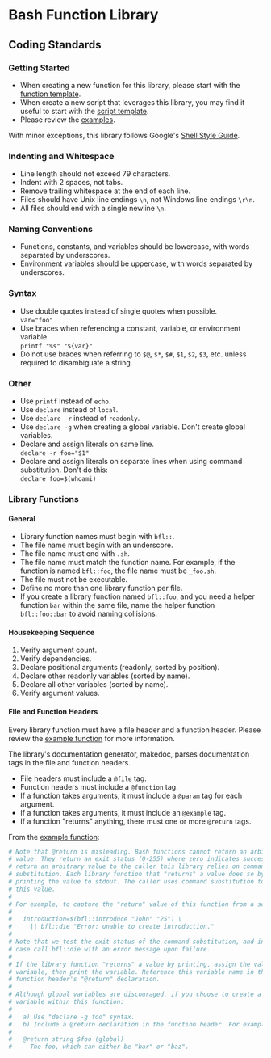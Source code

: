 # Bash Function Library

## Coding Standards

### Getting Started

* When creating a new function for this library, please start with the
  [function template](../templates/_library_function.sh).
* When create a new script that leverages this library, you may find it useful
  to start with the [script template](../templates/script).
* Please review the [examples](../examples/).

With minor exceptions, this library follows Google's [Shell Style
Guide](https://google.github.io/styleguide/shell.xml).

### Indenting and Whitespace

* Line length should not exceed 79 characters.
* Indent with 2 spaces, not tabs.
* Remove trailing whitespace at the end of each line.
* Files should have Unix line endings `\n`, not Windows line endings `\r\n`.
* All files should end with a single newline `\n`.

### Naming Conventions

* Functions, constants, and variables should be lowercase, with words separated
  by underscores.
* Environment variables should be uppercase, with words separated by
  underscores.

### Syntax

* Use double quotes instead of single quotes when possible.  
  `var="foo"`
* Use braces when referencing a constant, variable, or environment variable.  
  `printf "%s" "${var}"`
* Do not use braces when referring to `$@`, `$*`, `$#`, `$1`, `$2`, `$3`, etc.
  unless required to disambiguate a string.

### Other

* Use `printf` instead of `echo`.
* Use `declare` instead of `local`.
* Use `declare -r` instead of `readonly`.
* Use `declare -g` when creating a global variable. Don't create global variables.
* Declare and assign literals on same line.  
  `declare -r foo="$1"`
* Declare and assign literals on separate lines when using command
  substitution. Don't do this:  
  `declare foo=$(whoami)`

### Library Functions

#### General

* Library function names must begin with `bfl::`.
* The file name must begin with an underscore.
* The file name must end with `.sh`.
* The file name must match the function name. For example, if the function is
  named `bfl::foo`, the file name must be `_foo.sh`.
* The file must not be executable.
* Define no more than one library function per file.
* If you create a library function named `bfl::foo`, and you need a helper
  function `bar` within the same file, name the helper function `bfl::foo::bar`
  to avoid naming collisions.

#### Housekeeping Sequence

1. Verify argument count.
2. Verify dependencies.
3. Declare positional arguments (readonly, sorted by position).
4. Declare other readonly variables (sorted by name).
5. Declare all other variables (sorted by name).
6. Verify argument values.

#### File and Function Headers

Every library function must have a file header and a function header. Please
review the [example function](../examples/_introduce.sh) for more information.

The library's documentation generator, makedoc, parses documentation tags in
the file and function headers.

* File headers must include a `@file` tag.
* Function headers must include a `@function` tag.
* If a function takes arguments, it must include a `@param` tag for each
  argument.
* If a function takes arguments, it must include an `@example` tag.
* If a function "returns" anything, there must one or more `@return` tags.

From the [example function](../examples/_introduce.sh):

```bash
# Note that @return is misleading. Bash functions cannot return an arbitrary
# value. They return an exit status (0-255) where zero indicates success. To
# return an arbitrary value to the caller this library relies on command
# substitution. Each library function that "returns" a value does so by
# printing the value to stdout. The caller uses command substitution to capture
# this value.
#
# For example, to capture the "return" value of this function from a script:
#
#   introduction=$(bfl::introduce "John" "25") \
#     || bfl::die "Error: unable to create introduction."
#
# Note that we test the exit status of the command substitution, and in this
# case call bfl::die with an error message upon failure.
#
# If the library function "returns" a value by printing, assign the value to a
# variable, then print the variable. Reference this variable name in the
# function header's "@return" declaration.
#
# Although global variables are discouraged, if you choose to create a global
# variable within this function:
#
#   a) Use "declare -g foo" syntax.
#   b) Include a @return declaration in the function header. For example:
#
#   @return string $foo (global)
#     The foo, which can either be "bar" or "baz".
```
